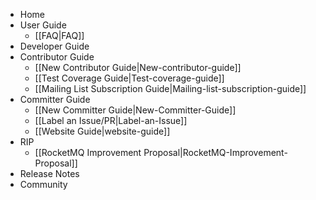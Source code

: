   * Home
  * User Guide
    * [[FAQ|FAQ]]
  * Developer Guide
  * Contributor Guide
    * [[New Contributor Guide|New-contributor-guide]]
    * [[Test Coverage Guide|Test-coverage-guide]]
    * [[Mailing List Subscription Guide|Mailing-list-subscription-guide]]
  * Committer Guide
    * [[New Committer Guide|New-Committer-Guide]]
    * [[Label an Issue/PR|Label-an-Issue]]
    * [[Website Guide|website-guide]]
  * RIP
    * [[RocketMQ Improvement Proposal|RocketMQ-Improvement-Proposal]]
  * Release Notes
  * Community

